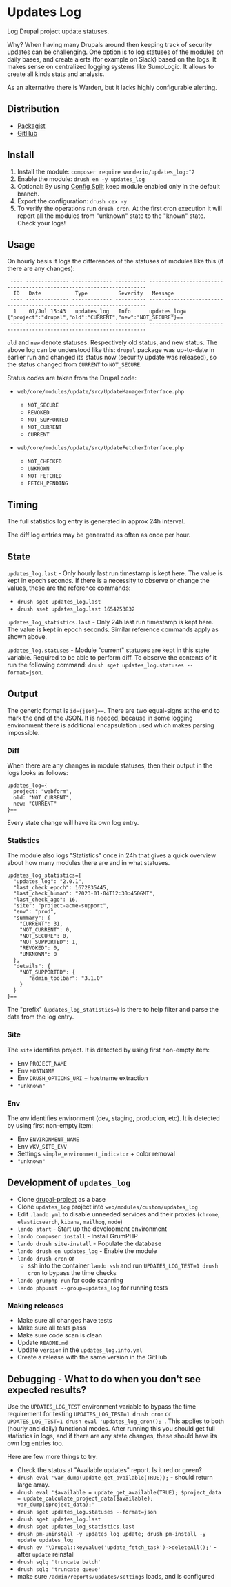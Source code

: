 # Updates Log

Log Drupal project update statuses.

Why? When having many Drupals around then keeping track of security updates can
be challenging. One option is to log statuses of the modules on daily bases,
and create alerts (for example on Slack) based on the logs. It makes sense on
centralized logging systems like SumoLogic. It allows to create all kinds stats
and analysis.

As an alternative there is Warden, but it lacks highly configurable alerting.

## Distribution

- [Packagist](https://packagist.org/packages/wunderio/updates_log)
- [GitHub](https://github.com/wunderio/drupal-updates-log)

## Install

1. Install the module: `composer require wunderio/updates_log:^2`
2. Enable the module: `drush en -y updates_log`
3. Optional: By using [Config Split](https://www.drupal.org/project/config_split) keep module enabled only in the default branch.
4. Export the configuration: `drush cex -y`
5. To verify the operations run `drush cron`. At the first cron execution it will report all the modules from "unknown" state to the "known" state. Check your logs!

## Usage

On hourly basis it logs the differences of the statuses of modules like this (if there are any changes):

```
 ---- -------------- ------------- ---------- ---------------------------------------------------------------------
  ID   Date           Type          Severity   Message
 ---- -------------- ------------- ---------- ---------------------------------------------------------------------
  1    01/Jul 15:43   updates_log   Info      updates_log={"project":"drupal","old":"CURRENT","new":"NOT_SECURE"}==
 ---- -------------- ------------- ---------- ---------------------------------------------------------------------
```

`old` and `new` denote statuses.
Respectively old status, and new status.
The above log can be understood like this: `drupal` package was up-to-date in earlier run and changed its status now (security update was released), so the status changed from `CURRENT` to `NOT_SECURE`.

Status codes are taken from the Drupal code:

- `web/core/modules/update/src/UpdateManagerInterface.php`
  - `NOT_SECURE`
  - `REVOKED`
  - `NOT_SUPPORTED`
  - `NOT_CURRENT`
  - `CURRENT`

- `web/core/modules/update/src/UpdateFetcherInterface.php`
  - `NOT_CHECKED`
  - `UNKNOWN`
  - `NOT_FETCHED`
  - `FETCH_PENDING`

## Timing

The full statistics log entry is generated in approx 24h interval.

The diff log entries may be generated as often as once per hour.

## State

`updates_log.last` - Only hourly last run timestamp is kept here. The value is kept in epoch seconds. If there is a necessity to observe or change the values, these are the reference commands:

- `drush sget updates_log.last`
- `drush sset updates_log.last 1654253832`

`updates_log_statistics.last` - Only 24h last run timestamp is kept here. The value is kept in epoch seconds. Similar reference commands apply as shown above.

`updates_log.statuses` - Module "current" statuses are kept in this state variable. Required to be able to perform diff. To observe the contents of it run the following command: `drush sget updates_log.statuses --format=json`.

## Output

The generic format is `id={json}==`. There are two equal-signs at the end to mark the end of the JSON. It is needed, because in some logging environment there is additional encapsulation used which makes parsing impossible.

### Diff

When there are any changes in module statuses, then their output in the logs looks as follows:

```
updates_log={
  project: "webform",
  old: "NOT_CURRENT",
  new: "CURRENT"
}==
```

Every state change will have its own log entry.

### Statistics

The module also logs "Statistics" once in 24h that gives a quick overview about how many modules there are and in what statuses.
```
updates_log_statistics={
  "updates_log": "2.0.1",
  "last_check_epoch": 1672835445,
  "last_check_human": "2023-01-04T12:30:450GMT",
  "last_check_ago": 16,
  "site": "project-acme-support",
  "env": "prod",
  "summary": {
    "CURRENT": 31,
    "NOT_CURRENT": 0,
    "NOT_SECURE": 0,
    "NOT_SUPPORTED": 1,
    "REVOKED": 0,
    "UNKNOWN": 0
  },
  "details": {
    "NOT_SUPPORTED": {
       "admin_toolbar": "3.1.0"
    }
  }
}==
```

The "prefix" (`updates_log_statistics=`) is there to help filter and parse the data from the log entry.

### Site

The `site` identifies project.
It is detected by using first non-empty item:
- Env `PROJECT_NAME`
- Env `HOSTNAME`
- Env `DRUSH_OPTIONS_URI` + hostname extraction
- `"unknown"`

### Env

The `env` identifies environment (dev, staging, producion, etc).
It is detected by using first non-empty item:
- Env `ENVIRONMENT_NAME`
- Env `WKV_SITE_ENV`
- Settings `simple_environment_indicator` + color removal
- `"unknown"`

## Development of `updates_log`

- Clone [drupal-project](https://github.com/wunderio/drupal-project) as a base
- Clone `updates_log` project into `web/modules/custom/updates_log`
- Edit `.lando.yml` to disable unneeded services and their proxies (`chrome`, `elasticsearch`, `kibana`, `mailhog`, `node`)
- `lando start` - Start up the development environment
- `lando composer install` - Install GrumPHP
- `lando drush site-install` - Populate the database
- `lando drush en updates_log` - Enable the module
- `lando drush cron` or
  - ssh into the container `lando ssh` and run `UPDATES_LOG_TEST=1 drush cron` to bypass the time checks
- `lando grumphp run` for code scanning
- `lando phpunit --group=updates_log` for running tests

### Making releases

* Make sure all changes have tests
* Make sure all tests pass
* Make sure code scan is clean
* Update `README.md`
* Update `version` in the `updates_log.info.yml`
* Create a release with the same version in the GitHub

## Debugging - What to do when you don't see expected results?

Use the `UPDATES_LOG_TEST` environment variable to bypass the time requirement for testing `UPDATES_LOG_TEST=1 drush cron` or `UPDATES_LOG_TEST=1 drush eval 'updates_log_cron();'`. This applies to both (hourly and daily) functional modes. After running this you should get full statistics in logs, and if there are any state changes, these should have its own log entries too.

Here are few more things to try:

- Check the status at "Available updates" report. Is it red or green?
- `drush eval 'var_dump(update_get_available(TRUE));` - should return large array.
- `drush eval '$available = update_get_available(TRUE); $project_data = update_calculate_project_data($available); var_dump($project_data);'`
- `drush sget updates_log.statuses --format=json`
- `drush sget updates_log.last`
- `drush sget updates_log_statistics.last`
- `drush pm-uninstall -y updates_log update; drush pm-install -y update updates_log`
- `drush ev '\Drupal::keyValue('update_fetch_task')->deleteAll();'` - after `update` reinstall
- `drush sqlq 'truncate batch'`
- `drush sqlq 'truncate queue'`
- make sure `/admin/reports/updates/settings` loads, and is configured
